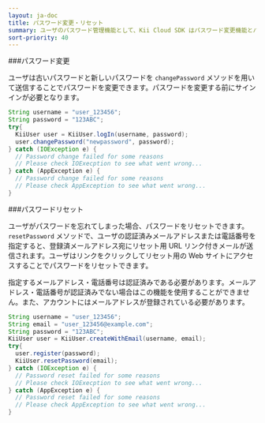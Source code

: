 ```yaml
---
layout: ja-doc
title: パスワード変更・リセット
summary: ユーザのパスワード管理機能として、Kii Cloud SDK はパスワード変更機能とパスワードリセット機能を提供しています。
sort-priority: 40
---
```

###パスワード変更

ユーザは古いパスワードと新しいパスワードを `changePassword` メソッドを用いて送信することでパスワードを変更できます。パスワードを変更する前にサインインが必要となります。

```java
String username = "user_123456";
String password = "123ABC";
try{
  KiiUser user = KiiUser.logIn(username, password);
  user.changePassword("newpassword", password);
} catch (IOException e) {
  // Password change failed for some reasons
  // Please check IOExecption to see what went wrong...
} catch (AppException e) {
  // Password change failed for some reasons
  // Please check AppException to see what went wrong...
}
```

###パスワードリセット

ユーザがパスワードを忘れてしまった場合、パスワードをリセットできます。 `resetPassword` メソッドで、ユーザの認証済みメールアドレスまたは電話番号を指定すると、登録済メールアドレス宛にリセット用 URL リンク付きメールが送信されます。ユーザはリンクをクリックしてリセット用の Web サイトにアクセスすることでパスワードをリセットできます。

指定するメールアドレス・電話番号は認証済みである必要があります。メールアドレス・電話番号が認証済みでない場合はこの機能を使用することができません。また、アカウントにはメールアドレスが登録されている必要があります。

```java
String username = "user_123456";
String email = "user_123456@example.com";
String password = "123ABC";
KiiUser user = KiiUser.createWithEmail(username, email);
try{
  user.register(password);
  KiiUser.resetPassword(email);
} catch (IOException e) {
  // Password reset failed for some reasons
  // Please check IOExecption to see what went wrong...
} catch (AppException e) {
  // Password reset failed for some reasons
  // Please check AppException to see what went wrong...
}
```
